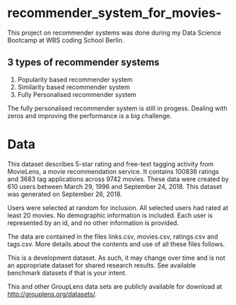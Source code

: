 # recommender_system_for_movies-
This project on recommender systems was done during my Data Science Bootcamp at WBS coding School Berlin.

## 3 types of recommender systems
1. Popularity based recommender system
2. Similarity based recommender system
3. Fully Personalised recommender system

The fully personalised recommender system is still in progess. Dealing with zeros and improving the performance is a big challenge.

# Data
This dataset describes 5-star rating and free-text tagging activity from MovieLens, a movie recommendation service. It contains 100836 ratings and 3683 tag applications across 9742 movies. These data were created by 610 users between March 29, 1996 and September 24, 2018. This dataset was generated on September 26, 2018.

Users were selected at random for inclusion. All selected users had rated at least 20 movies. No demographic information is included. Each user is represented by an id, and no other information is provided.

The data are contained in the files links.csv, movies.csv, ratings.csv and tags.csv. More details about the contents and use of all these files follows.

This is a development dataset. As such, it may change over time and is not an appropriate dataset for shared research results. See available benchmark datasets if that is your intent.

This and other GroupLens data sets are publicly available for download at http://grouplens.org/datasets/.
